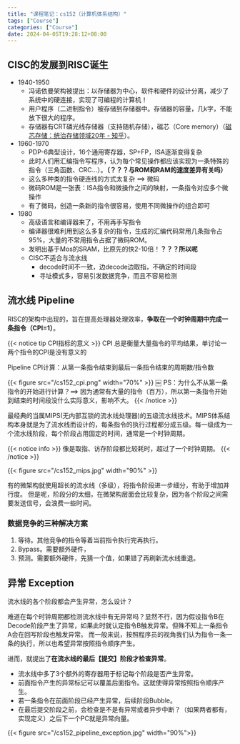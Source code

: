 ```yaml
---
title: "课程笔记：cs152（计算机体系结构）"
tags: ["Course"]
categories: ["Course"]
date: 2024-04-05T19:28:12+08:00
---
```


## CISC的发展到RISC诞生

- 1940-1950
  - 冯诺依曼架构被提出：以存储器为中心，软件和硬件的设计分离，减少了系统中的硬连接，实现了可编程的计算机！
  - 用户程序（二进制指令）被存储到存储器中。存储器的容量，几k字，不能放下很大的程序。
  - 存储器有CRT磷光线存储器（支持随机存储），磁芯（Core memory）（[磁芯存储：统治存储领域20年 - 知乎](https://zhuanlan.zhihu.com/p/144628785)）。
- 1960-1970
  - PDP-6典型设计，16个通用寄存器，SP+FP，ISA逐渐变得复杂
  - 此时人们用汇编指令写程序，认为每个常见操作都应该实现为一条特殊的指令（三角函数、CRC...）。**（？？？与ROM和RAM的速度差异有关吗）**
  - 这么多种类的指令硬连线的方式太复杂 ==> 微码
  - 微码ROM是一张表：ISA指令和微操作之间的映射，一条指令对应多个微操作
  - 有了微码，创造一条新的指令很容易，使用不同微操作的组合即可
- 1980
  - 高级语言和编译器来了，不用再手写指令
  - 编译器很难利用到这么多复杂的指令，生成的汇编代码常用几条指令占95%，大量的不常用指令占据了微码ROM。
  - 发明出基于Mos的SRAM，比原先的快2-10倍！**？？？所以呢**
  - CISC不适合与流水线
    - decode时间不一致，边decode边取指，不确定的时间段
    - 寻址模式多，容易引发数据竞争，而且不容易检测

## 流水线 Pipeline
RISC的架构中出现的，旨在提高处理器处理效率，**争取在一个时钟周期中完成一条指令（CPI=1）**。

{{< notice tip CPI指标的意义 >}}
CPI 总是衡量大量指令的平均结果，单讨论一两个指令的CPI是没有意义的

Pipeline CPI计算：从第一条指令结束到最后一条指令结束的周期数/指令数

{{< figure src="/cs152_cpi.png" width="70%" >}}
￼
PS：为什么不从第一条指令的开始进行计算？==> 因为通常有大量的指令（百万），所以第一条指令开始到结束的时间段没什么实际意义，影响不大。
{{< /notice >}}


最经典的当属MIPS(无内部互锁的流水线处理器)的五级流水线技术。MIPS体系结构本身就是为了流水线而设计的，每条指令的执行过程都分成五级。每一级成为一个流水线阶段，每个阶段占用固定的时间，通常是一个时钟周期。

{{< notice info >}}
像是取指、访存阶段都比较耗时，超过了一个时钟周期。
{{< /notice >}}

{{< figure src="/cs152_mips.jpg" width="90%" >}}

有的微架构就使用超长的流水线（多级），将指令阶段进一步细分，有助于增加并行度。
但是呢，阶段分的太细，在微架构层面会比较复杂，因为各个阶段之间需要发送信号，会浪费一些时间。

### 数据竞争的三种解决方案

1. 等待。其他竞争的指令等着当前指令执行完再执行。
2. Bypass。需要额外硬件，
3. 预测。需要额外硬件，先猜一个值，如果错了再刷新流水线重退。

## 异常 Exception

流水线的各个阶段都会产生异常，怎么设计？

难道在每个时钟周期都检测流水线中有无异常吗？显然不行，因为假设指令B在Decode阶段产生了异常，如果此时就认定指令B触发异常。但殊不知上一条指令A会在回写阶段也触发异常。
而一般来说，按照程序员的视角我们认为指令一条一条的执行，所以也希望异常按照指令顺序产生。

进而，就提出了**在流水线的最后【提交】阶段才检查异常**。
- 流水线中多了3个额外的寄存器用于标记每个阶段是否产生异常。
- 前面指令产生的异常标记可以覆盖后面指令。这就使得异常按照指令顺序产生。
- 若一条指令在前面阶段已经产生异常，后续阶段Bubble。
- 在最后提交阶段之前，会检查是不是有异常或者异步中断？（如果两者都有，实现定义）之后下一个PC就是异常向量。

{{< figure src="/cs152_pipeline_exception.jpg" width="90%">}}